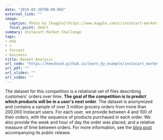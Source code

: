 ```yaml
---
date: "2019-03-20T00:00:00Z"
external_link: ""
image:
  caption: Photo by [kaggle](https://www.kaggle.com/c/instacart-market-basket-analysis)
  focal_point: Smart
summary: Instacart Market Challenge
tags:
- eda
- r
- forcast
- business
title: Basket Analysis
url_code: "https://kmezhoud.github.io/learn_by_example/instacart_market_basket_analysis/instacart_market_basket.html"
url_pdf: ""
url_slides: ""
url_video: ""
---
```


The dataset for this competition is a relational set of files describing customers' orders over time. **The goal of the competition is to predict which products will be in a user's next order**. The dataset is anonymized and contains a sample of over 3 million grocery orders from more than 200,000 Instacart users. For each user, we provide between 4 and 100 of their orders, with the sequence of products purchased in each order. We also provide the week and hour of day the order was placed, and a relative measure of time between orders. For more information, see the [blog post](https://tech.instacart.com/3-million-instacart-orders-open-sourced-d40d29ead6f2) accompanying its public release.